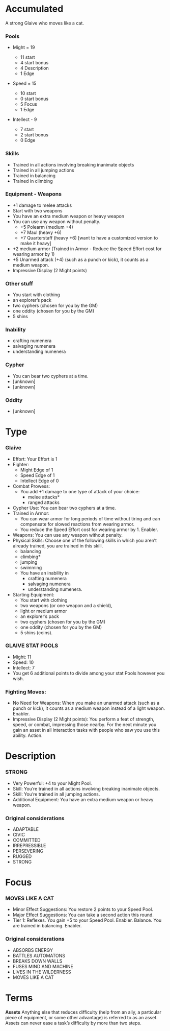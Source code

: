 # Accumulated

A strong Glaive who moves like a cat.

### Pools

- Might = 19
  - 11	start
  - 4	start bonus
  - 4	Description
  - 1 Edge

- Speed = 15
  - 10	start
  - 0	start bonus
  - 5	Focus
  - 1 Edge

- Intellect - 9
  - 7	start
  - 2	start bonus
  - 0 Edge

### Skills
- Trained in all actions involving breaking inanimate objects
- Trained in all jumping actions
- Trained in balancing
- Trained in climbing

### Equipment - Weapons
- +1 damage to melee attacks
- Start with two weapons
- You have an extra medium weapon or heavy weapon
- You can use any weapon without penalty.
  - +5 Polearm (medium +4)
  - +7 Maul (heavy +6)
  - +7 Quarterstaff (heavy +6) [want to have a customized version to make it heavy]
- +2 medium armor (Trained in Armor - Reduce the Speed Effort cost for wearing armor by 1)
- +5 Unarmed attack (+4) (such as a punch or kick), it counts as a medium weapon.
- Impressive Display (2 Might points)

### Other stuff
- You start with clothing
- an explorer’s pack
- two cyphers (chosen for you by the GM)
- one oddity (chosen for you by the GM)
- 5 shins

### Inability
- crafting numenera
- salvaging numenera
- understanding numenera

### Cypher
- You can bear two cyphers at a time.
- [unknown]
- [unknown]

### Oddity
- [unknown]

# Type

### Glaive

- Effort: Your Effort is 1
- Fighter:
  - Might Edge of 1
  - Speed Edge of 1
  - Intellect Edge of 0
- Combat Prowess:
  - You add +1 damage to one type of attack of your choice:
    - melee attacks*
    - ranged attacks
- Cypher Use: You can bear two cyphers at a time.
- Trained in Armor:
  - You can wear armor for long periods of time without tiring and can compensate for slowed reactions from wearing armor.
  - You reduce the Speed Effort cost for wearing armor by 1. Enabler.
- Weapons: You can use any weapon without penalty.
- Physical Skills:
  Choose one of the following skills in which you aren’t already trained, you are trained in this skill.
    - balancing
    - climbing*
    - jumping
    - swimming
  - You have an inability in
    - crafting numenera
    - salvaging numenera
    - understanding numenera.
- Starting Equipment:
  - You start with clothing
  - two weapons (or one weapon and a shield),
  - light or medium armor
  - an explorer’s pack
  - two cyphers (chosen for you by the GM)
  - one oddity (chosen for you by the GM)
  - 5 shins (coins).

### GLAIVE STAT POOLS

- Might: 11
- Speed: 10
- Intellect: 7
- You get 6 additional points to divide among your stat Pools however you wish.

### Fighting Moves:
- No Need for Weapons: When you make an unarmed attack (such as a punch or kick), it counts as a medium weapon instead of a light weapon. Enabler.
- Impressive Display (2 Might points): You perform a feat of strength, speed, or combat, impressing those nearby. For the next minute you gain an asset in all interaction tasks with people who saw you use this ability. Action.

# Description

### STRONG
- Very Powerful: +4 to your Might Pool.
- Skill: You’re trained in all actions involving breaking inanimate objects.
- Skill: You’re trained in all jumping actions.
- Additional Equipment: You have an extra medium weapon or heavy weapon.

### Original considerations
- ADAPTABLE
- CIVIC
- COMMITTED
- IRREPRESSIBLE
- PERSEVERING
- RUGGED
- STRONG

# Focus

### MOVES LIKE A CAT
- Minor Effect Suggestions: You restore 2 points to your Speed Pool.
- Major Effect Suggestions: You can take a second action this round.
- Tier 1: Reflexes. You gain +5 to your Speed Pool. Enabler. Balance. You are trained in balancing. Enabler.

### Original considerations

- ABSORBS ENERGY
- BATTLES AUTOMATONS
- BREAKS DOWN WALLS
- FUSES MIND AND MACHINE
- LIVES IN THE WILDERNESS
- MOVES LIKE A CAT

# Terms

**Assets**
Anything else that reduces difficulty (help from an ally, a particular piece of equipment, or some other advantage) is referred to as an asset. Assets can never ease a task’s difficulty by more than two steps.
